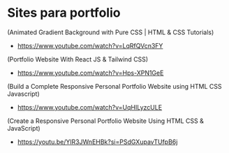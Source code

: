 # Sites para portfolio

(Animated Gradient Background with Pure CSS | HTML & CSS Tutorials)
- https://www.youtube.com/watch?v=LqRfQVcn3FY

(Portfolio Website With React JS & Tailwind CSS)
- https://www.youtube.com/watch?v=Hps-XPN1GeE

(Build a Complete Responsive Personal Portfolio Website using HTML CSS Javascript)
- https://www.youtube.com/watch?v=UqHILyzcULE

(Create a Responsive Personal Portfolio Website Using HTML CSS & JavaScript)
- https://youtu.be/YlR3JWnEHBk?si=PSdGXupavTUfpB6j
